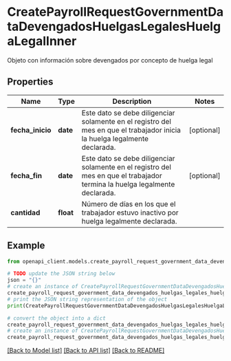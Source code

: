 # CreatePayrollRequestGovernmentDataDevengadosHuelgasLegalesHuelgaLegalInner

Objeto con información sobre devengados por concepto de huelga legal

## Properties

Name | Type | Description | Notes
------------ | ------------- | ------------- | -------------
**fecha_inicio** | **date** | Este dato se debe diligenciar solamente en el registro del mes en que el trabajador inicia la huelga legalmente declarada. | [optional] 
**fecha_fin** | **date** | Este dato se debe diligenciar solamente en el registro del mes en que el trabajador termina la huelga legalmente declarada. | [optional] 
**cantidad** | **float** | Número de días en los que el trabajador estuvo inactivo por huelga legalmente declarada. | 

## Example

```python
from openapi_client.models.create_payroll_request_government_data_devengados_huelgas_legales_huelga_legal_inner import CreatePayrollRequestGovernmentDataDevengadosHuelgasLegalesHuelgaLegalInner

# TODO update the JSON string below
json = "{}"
# create an instance of CreatePayrollRequestGovernmentDataDevengadosHuelgasLegalesHuelgaLegalInner from a JSON string
create_payroll_request_government_data_devengados_huelgas_legales_huelga_legal_inner_instance = CreatePayrollRequestGovernmentDataDevengadosHuelgasLegalesHuelgaLegalInner.from_json(json)
# print the JSON string representation of the object
print(CreatePayrollRequestGovernmentDataDevengadosHuelgasLegalesHuelgaLegalInner.to_json())

# convert the object into a dict
create_payroll_request_government_data_devengados_huelgas_legales_huelga_legal_inner_dict = create_payroll_request_government_data_devengados_huelgas_legales_huelga_legal_inner_instance.to_dict()
# create an instance of CreatePayrollRequestGovernmentDataDevengadosHuelgasLegalesHuelgaLegalInner from a dict
create_payroll_request_government_data_devengados_huelgas_legales_huelga_legal_inner_from_dict = CreatePayrollRequestGovernmentDataDevengadosHuelgasLegalesHuelgaLegalInner.from_dict(create_payroll_request_government_data_devengados_huelgas_legales_huelga_legal_inner_dict)
```
[[Back to Model list]](../README.md#documentation-for-models) [[Back to API list]](../README.md#documentation-for-api-endpoints) [[Back to README]](../README.md)


